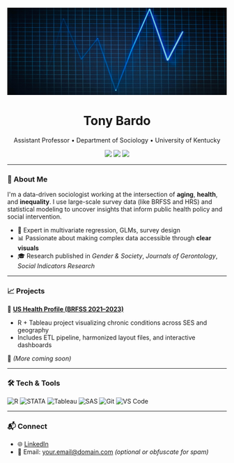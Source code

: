 <p align="center">
  <img src="https://github.com/tonybardo/tonybardo/blob/main/data_background.jpg" width="100%" height="200" alt="Data Background" />
</p>

<h1 align="center">Tony Bardo</h1>

<p align="center">
  Assistant Professor • Department of Sociology • University of Kentucky
</p>

<p align="center">
  <a href="https://github.com/tonybardo"><img src="https://img.shields.io/github/followers/tonybardo?label=GitHub&style=social" /></a>
  <a href="https://www.linkedin.com/in/tonybardo"><img src="https://img.shields.io/badge/LinkedIn-blue?logo=linkedin&style=flat-square" /></a>
  <a href="#"><img src="https://visitor-badge.laobi.icu/badge?page_id=tonybardo.tonybardo" /></a>
</p>

---

### 🔬 About Me

I'm a data-driven sociologist working at the intersection of **aging**, **health**, and **inequality**. I use large-scale survey data (like BRFSS and HRS) and statistical modeling to uncover insights that inform public health policy and social intervention.

- 🔢 Expert in multivariate regression, GLMs, survey design
- 📊 Passionate about making complex data accessible through **clear visuals**
- 🎓 Research published in *Gender & Society*, *Journals of Gerontology*, *Social Indicators Research*

---

### 📈 Projects

🚀 **[US Health Profile (BRFSS 2021–2023)](https://github.com/tonybardo/brfss-etl)**
- R + Tableau project visualizing chronic conditions across SES and geography
- Includes ETL pipeline, harmonized layout files, and interactive dashboards

🧪 *(More coming soon)*

---

### 🛠 Tech & Tools

![R](https://img.shields.io/badge/-R-276DC3?logo=r&logoColor=white)
![STATA](https://img.shields.io/badge/-Stata-1a73e8?logo=data:image/svg+xml;base64,...&label=STATA)
![Tableau](https://img.shields.io/badge/-Tableau-E97627?logo=tableau&logoColor=white)
![SAS](https://img.shields.io/badge/-SAS-007ACC?logo=sas&logoColor=white)
![Git](https://img.shields.io/badge/-Git-F05032?logo=git&logoColor=white)
![VS Code](https://img.shields.io/badge/-VSCode-007ACC?logo=visual-studio-code&logoColor=white)

---

### 📬 Connect

- 🌐 [LinkedIn](https://www.linkedin.com/in/tonybardo)
- 📧 Email: your.email@domain.com *(optional or obfuscate for spam)*
